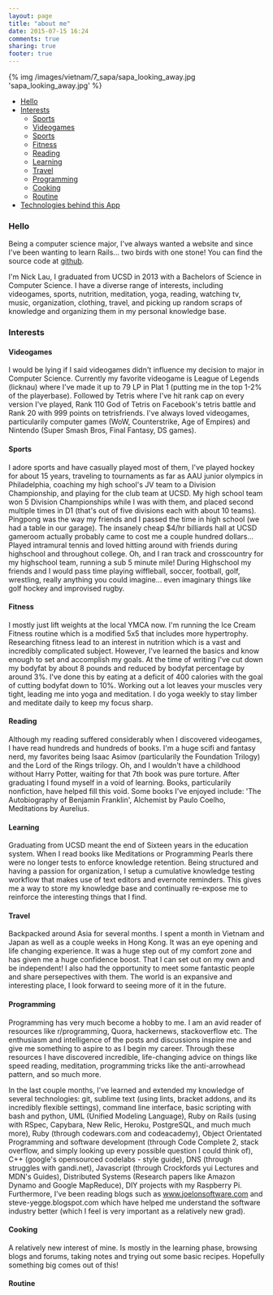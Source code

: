 ```yaml
---
layout: page
title: "about me"
date: 2015-07-15 16:24
comments: true
sharing: true
footer: true
---
```


{% img /images/vietnam/7_sapa/sapa_looking_away.jpg 'sapa_looking_away.jpg' %}

- [Hello](#hello)
- [Interests](#interests)
  - [Sports](#sports)
  - [Videogames](#videogames)
  - [Sports](#sports)
  - [Fitness](#fitness)
  - [Reading](#reading)
  - [Learning](#learning)
  - [Travel](#travel)
  - [Programming](#programming)
  - [Cooking](#cooking)
  - [Routine](#routine)
- [Technologies behind this App](#technologies)

<a name="Hello"></a>
### Hello

Being a computer science major, I've always wanted a website and since I've been wanting to learn Rails... two birds with one stone! You can find the source code at [github](https://github.com/nmlau/octopress).

I'm Nick Lau, I graduated from UCSD in 2013 with a Bachelors of Science in Computer Science. I have a diverse range of interests, including videogames, sports, nutrition, meditation, yoga, reading, watching tv, music, organization, clothing, travel, and picking up random scraps of knowledge and organizing them in my personal knowledge base.

<a name="interests"></a>
### Interests

<a name="videogames"></a>
#### Videogames

I would be lying if I said videogames didn't influence my decision to major in Computer Science. Currently my favorite videogame is League of Legends (licknau) where I've made it up to 79 LP in Plat 1 (putting me in the top 1-2% of the playerbase). Followed by Tetris where I've hit rank cap on every version I've played, Rank 110 God of Tetris on Facebook's tetris battle and Rank 20 with 999 points on tetrisfriends. I've always loved videogames, particularily computer games (WoW, Counterstrike, Age of Empires) and Nintendo (Super Smash Bros, Final Fantasy, DS games).

<a name="sports"></a>
#### Sports

I adore sports and have casually played most of them, I've played hockey for about 15 years, traveling to tournaments as far as AAU junior olympics in Philadelphia, coaching my high school's JV team to a Division Championship, and playing for the club team at UCSD. My high school team won 5 Division Championships while I was with them, and placed second multiple times in D1 (that's out of five divisions each with about 10 teams). Pingpong was the way my friends and I passed the time in high school (we had a table in our garage). The insanely cheap $4/hr billiards hall at UCSD gameroom actually probably came to cost me a couple hundred dollars... Played intramural tennis and loved hitting around with friends during highschool and throughout college. Oh, and I ran track and crosscountry for my highschool team, running a sub 5 minute mile! During Highschool my friends and I would pass time playing wiffleball, soccer, football, golf, wrestling, really anything you could imagine... even imaginary things like golf hockey and improvised rugby.

<a name="fitness"></a>
#### Fitness

I mostly just lift weights at the local YMCA now. I'm running the Ice Cream Fitness routine which is a modified 5x5 that includes more hypertrophy. Researching fitness lead to an interest in nutrition which is a vast and incredibly complicated subject. However, I've learned the basics and know enough to set and accomplish my goals. At the time of writing I've cut down my bodyfat by about 8 pounds and reduced by bodyfat percentage by around 3%. I've done this by eating at a deficit of 400 calories with the goal of cutting bodyfat down to 10%. Working out a lot leaves your muscles very tight, leading me into yoga and meditation. I do yoga weekly to stay limber and meditate daily to keep my focus sharp.

<a name="reading"></a>
#### Reading

Although my reading suffered considerably when I discovered videogames, I have read hundreds and hundreds of books. I'm a huge scifi and fantasy nerd, my favorites being Isaac Asimov (particularily the Foundation Trilogy) and the Lord of the Rings trilogy. Oh, and I wouldn't have a childhood without Harry Potter, waiting for that 7th book was pure torture. After graduating I found myself in a void of learning. Books, particularily nonfiction, have helped fill this void. Some books I've enjoyed include: 'The Autobiography of Benjamin Franklin', Alchemist by Paulo Coelho, Meditations by Aurelius.

<a name="learning"></a>
#### Learning

Graduating from UCSD meant the end of Sixteen years in the education system. When I read books like Meditations or Programming Pearls there were no longer tests to enforce knowledge retention. Being structured and having a passion for organization, I setup a cumulative knowledge testing workflow that makes use of text editors and evernote reminders. This gives me a way to store my knowledge base and continually re-expose me to reinforce the interesting things that I find.

<a name="travel"></a>
#### Travel

Backpacked around Asia for several months. I spent a month in Vietnam and Japan as well as a couple weeks in Hong Kong. It was an eye opening and life changing experience. It was a huge step out of my comfort zone and has given me a huge confidence boost. That I can set out on my own and be independent! I also had the opportunity to meet some fantastic people and share persepectives with them. The world is an expansive and interesting place, I look forward to seeing more of it in the future.

<a name="programming"></a>
#### Programming

Programming has very much become a hobby to me. I am an avid reader of resources like r/programming, Quora, hackernews, stackoverflow etc. The enthusiasm and intelligence of the posts and discussions inspire me and give me something to aspire to as I begin my career. Through these resources I have discovered incredible, life-changing advice on things like speed reading, meditation, programming tricks like the anti-arrowhead pattern, and so much more.

In the last couple months, I've learned and extended my knowledge of several technologies: git, sublime text (using lints, bracket addons, and its incredibly flexible settings), command line interface, basic scripting with bash and python, UML (Unified Modeling Language), Ruby on Rails (using with RSpec, Capybara, New Relic, Heroku, PostgreSQL, and much much more), Ruby (through codewars.com and codeacademy), Object Orientated Programming and software development (through Code Complete 2, stack overflow, and simply looking up every possible question I could think of), C++ (google's opensourced codelabs - style guide), DNS (through struggles with gandi.net), Javascript (through Crockfords yui Lectures and MDN's Guides), Distributed Systems (Research papers like Amazon Dynamo and Google MapReduce), DIY projects with my Raspberry Pi. Furthermore, I've been reading blogs such as www.joelonsoftware.com and steve-yegge.blogspot.com which have helped me understand the software industry better (which I feel is very important as a relatively new grad).

<a name="cooking"></a>
#### Cooking

A relatively new interest of mine. Is mostly in the learning phase, browsing blogs and forums, taking notes and trying out some basic recipes. Hopefully something big comes out of this!

<a name="routine"></a>
#### Routine
